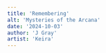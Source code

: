 ```yaml
---
title: 'Remembering'
alt: 'Mysteries of the Arcana'
date: '2024-10-03'
author: 'J Gray'
artist: 'Keira'
---
```

